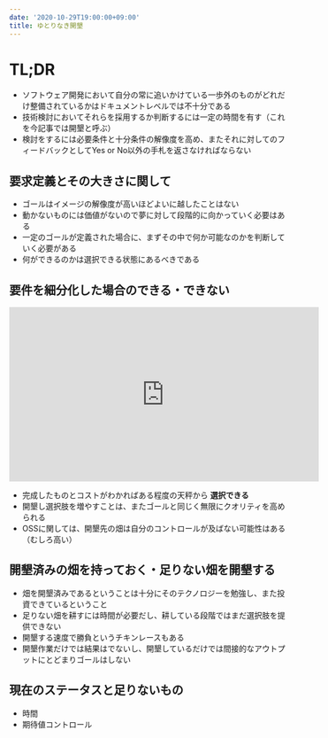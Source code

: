 ```yaml
---
date: '2020-10-29T19:00:00+09:00'
title: ゆとりなき開墾
---
```


# TL;DR

- ソフトウェア開発において自分の常に追いかけている一歩外のものがどれだけ整備されているかはドキュメントレベルでは不十分である
- 技術検討においてそれらを採用するか判断するには一定の時間を有す（これを今記事では開墾と呼ぶ）
- 検討をするには必要条件と十分条件の解像度を高め、またそれに対してのフィードバックとしてYes
  or No以外の手札を返さなければならない

## 要求定義とその大きさに関して

- ゴールはイメージの解像度が高いほどよいに越したことはない
- 動かないものには価値がないので夢に対して段階的に向かっていく必要はある
- 一定のゴールが定義された場合に、まずその中で何か可能なのかを判断していく必要がある
- 何ができるのかは選択できる状態にあるべきである

## 要件を細分化した場合のできる・できない

<iframe width="560" height="315" src="https://www.youtube.com/embed/x9wn633vl_c" frameborder="0" allow="accelerometer; autoplay; clipboard-write; encrypted-media; gyroscope; picture-in-picture" allowfullscreen></iframe>

- 完成したものとコストがわかればある程度の天秤から **選択できる**
- 開墾し選択肢を増やすことは、またゴールと同じく無限にクオリティを高められる
- OSSに関しては、開墾先の畑は自分のコントロールが及ばない可能性はある（むしろ高い）

## 開墾済みの畑を持っておく・足りない畑を開墾する

- 畑を開墾済みであるということは十分にそのテクノロジーを勉強し、また投資できているということ
- 足りない畑を耕すには時間が必要だし、耕している段階ではまだ選択肢を提供できない
- 開墾する速度で勝負というチキンレースもある
- 開墾作業だけでは結果はでないし、開墾しているだけでは間接的なアウトプットにとどまりゴールはしない

## 現在のステータスと足りないもの

- 時間
- 期待値コントロール
